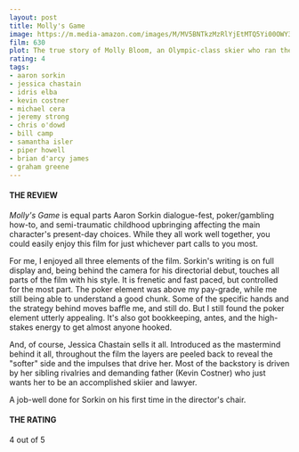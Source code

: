 ```yaml
---
layout: post
title: Molly's Game
image: https://m.media-amazon.com/images/M/MV5BNTkzMzRlYjEtMTQ5Yi00OWY3LWI0NzYtNGQ4ZDkzZTU0M2IwXkEyXkFqcGdeQXVyMTMxODk2OTU@._V1_UX182_CR0,0,182,268_AL_.jpg
film: 630
plot: The true story of Molly Bloom, an Olympic-class skier who ran the world's most exclusive high-stakes poker game and became an FBI target.
rating: 4
tags:
- aaron sorkin
- jessica chastain
- idris elba
- kevin costner
- michael cera
- jeremy strong
- chris o'dowd
- bill camp
- samantha isler
- piper howell
- brian d'arcy james
- graham greene
---
```


#### THE REVIEW
*Molly's Game* is equal parts Aaron Sorkin dialogue-fest, poker/gambling how-to, and semi-traumatic childhood upbringing affecting the main character's present-day choices. While they all work well together, you could easily enjoy this film for just whichever part calls to you most.

For me, I enjoyed all three elements of the film. Sorkin's writing is on full display and, being behind the camera for his directorial debut, touches all parts of the film with his style. It is frenetic and fast paced, but controlled for the most part. The poker element was above my pay-grade, while me still being able to understand a good chunk. Some of the specific hands and the strategy behind moves baffle me, and still do. But I still found the poker element utterly appealing. It's also got bookkeeping, antes, and the high-stakes energy to get almost anyone hooked.

And, of course, Jessica Chastain sells it all. Introduced as the mastermind behind it all, throughout the film the layers are peeled back to reveal the "softer" side and the impulses that drive her. Most of the backstory is driven by her sibling rivalries and demanding father (Kevin Costner) who just wants her to be an accomplished skiier and lawyer.

A job-well done for Sorkin on his first time in the director's chair. 

#### THE RATING
4 out of 5